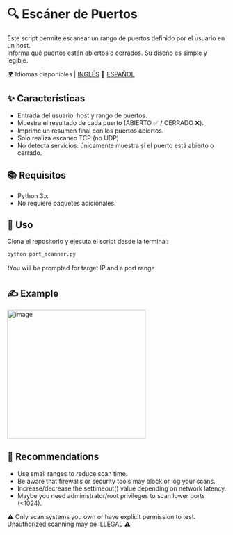 # 🔍 Escáner de Puertos  

Este script permite escanear un rango de puertos definido por el usuario en un host.  
Informa qué puertos están abiertos o cerrados. Su diseño es simple y legible.  

🌍 Idiomas disponibles | [INGLÉS](README.md) 🔁 [ESPAÑOL](README.es.md) 

## ✨ Características  
- Entrada del usuario: host y rango de puertos.  
- Muestra el resultado de cada puerto (ABIERTO ✅ / CERRADO ❌).  
- Imprime un resumen final con los puertos abiertos.  
- Solo realiza escaneo TCP (no UDP).  
- No detecta servicios: únicamente muestra si el puerto está abierto o cerrado.  

## 📚 Requisitos  
- Python 3.x  
- No requiere paquetes adicionales.  

## 🎯 Uso  
Clona el repositorio y ejecuta el script desde la terminal:  

```bash
python port_scanner.py
```
❗You will be prompted for target IP and a port range

## ✍️ Example
<img width="318" height="297" alt="image" src="https://github.com/user-attachments/assets/3bc70b56-a3ba-4da8-80ac-4dab03cec727" />

## 📌 Recommendations
- Use small ranges to reduce scan time.
- Be aware that firewalls or security tools may block or log your scans.
- Increase/decrease the settimeout() value depending on network latency.
- Maybe you need administrator/root privileges to scan lower ports (<1024).

⚠️ Only scan systems you own or have explicit permission to test. Unauthorized scanning may be ILLEGAL ⚠️


